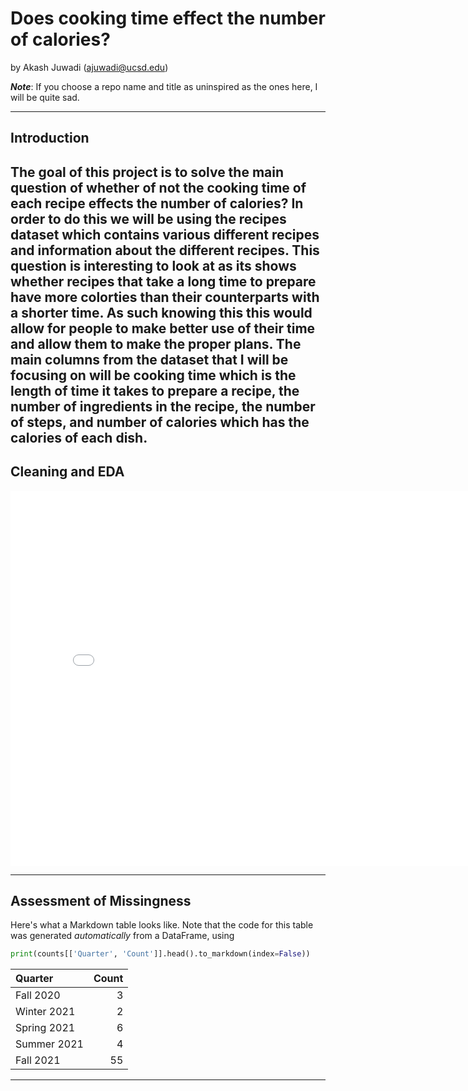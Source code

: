 # Does cooking time effect the number of calories?

by Akash Juwadi (ajuwadi@ucsd.edu)

***Note***: If you choose a repo name and title as uninspired as the ones here, I will be quite sad.

---

## Introduction

The goal of this project is to solve the main question of whether of not the cooking time of each recipe effects the number of calories?
In order to do this we will be using the recipes dataset which contains various different recipes and information about the different recipes.
This question is interesting to look at as its shows whether recipes that take a long time to prepare have more colorties than their counterparts with a shorter time. As such knowing this this would allow for people to make better use of their time and allow them to make the proper plans. 
The main columns from the dataset that I will be focusing on will be cooking time which is the length of time it takes to prepare a recipe, the number of ingredients in the recipe, the number of steps, and number of calories which has the calories of each dish. 
---

## Cleaning and EDA

<iframe src="assets/10-80-enrollment.html" width=800 height=600 frameBorder=0></iframe>

---

## Assessment of Missingness

Here's what a Markdown table looks like. Note that the code for this table was generated _automatically_ from a DataFrame, using

```py
print(counts[['Quarter', 'Count']].head().to_markdown(index=False))
```

| Quarter     |   Count |
|:------------|--------:|
| Fall 2020   |       3 |
| Winter 2021 |       2 |
| Spring 2021 |       6 |
| Summer 2021 |       4 |
| Fall 2021   |      55 |

---